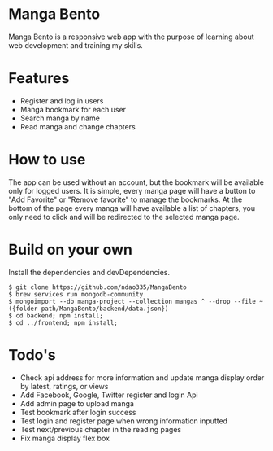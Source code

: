 # Manga Bento
Manga Bento is a responsive web app with the purpose of learning about web development and training my skills. 

# Features
* Register and log in users
* Manga bookmark for each user
* Search manga by name
* Read manga and change chapters

# How to use
The app can be used without an account, but the bookmark will be available only for logged users. It is simple, every manga page will have a button to "Add Favorite" or "Remove favorite" to manage the bookmarks. At the bottom of the page every manga will have available a list of chapters, you only need to click and will be redirected to the selected manga page.

# Build on your own
Install the dependencies and devDependencies.
```
$ git clone https://github.com/ndao335/MangaBento
$ brew services run mongodb-community 
$ mongoimport --db manga-project --collection mangas ^ --drop --file ~({folder path/MangaBento/backend/data.json})
$ cd backend; npm install;
$ cd ../frontend; npm install;
```

# Todo's
* Check api address for more information and update manga display order by latest, ratings, or views
* Add Facebook, Google, Twitter register and login Api
* Add admin page to upload manga
* Test bookmark after login success
* Test login and register page when wrong information inputted
* Test next/previous chapter in the reading pages
* Fix manga display flex box 
